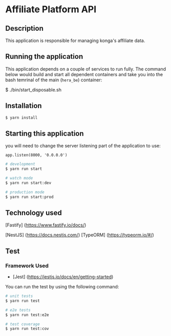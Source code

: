 # Affiliate Platform API

## Description
This application is responsible for managing konga's affiliate data.

## Running the application
This application depends on a couple of services to run fully. The command below would build and start all dependent containers and take you into the bash temrinal of the main (`hera_be`) container:

$ ./bin/start_disposable.sh

## Installation

```bash
$ yarn install
```

## Starting this application
you will need to change the server listening part of the application to use:
```
app.listen(8000, '0.0.0.0')
```


```bash
# development
$ yarn run start

# watch mode
$ yarn run start:dev

# production mode
$ yarn run start:prod
```
## Technology used
[Fastify] (https://www.fastify.io/docs/)

[NestJS] (https://docs.nestjs.com/)
[TypeORM] (https://typeorm.io/#/)

## Test

### Framework Used
* [Jest] (https://jestjs.io/docs/en/getting-started)

You can run the test by using the following command:

```bash
# unit tests
$ yarn run test

# e2e tests
$ yarn run test:e2e

# test coverage
$ yarn run test:cov
```
